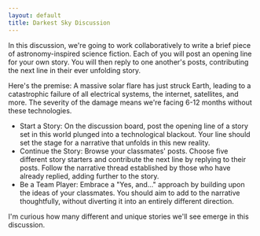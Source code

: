 ```yaml
---
layout: default
title: Darkest Sky Discussion
---
```


In this discussion, we're going to work collaboratively to write a brief piece of astronomy-inspired science fiction. Each of you will post an opening line for your own story. You will then reply to one another's posts, contributing the next line in their ever unfolding story. 

Here's the premise: A massive solar flare has just struck Earth, leading to a catastrophic failure of all electrical systems, the internet, satellites, and more. The severity of the damage means we're facing 6-12 months without these technologies. 

- Start a Story: On the discussion board, post the opening line of a story set in this world plunged into a technological blackout. Your line should set the stage for a narrative that unfolds in this new reality.
- Continue the Story: Browse your classmates' posts. Choose five different story starters and contribute the next line by replying to their posts. Follow the narrative thread established by those who have already replied, adding further to the story.
- Be a Team Player: Embrace a "Yes, and…" approach by building upon the ideas of your classmates. You should aim to add to the narrative thoughtfully, without diverting it into an entirely different direction.

I'm curious how many different and unique stories we'll see emerge in this discussion. 
